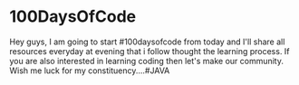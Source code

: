 # 100DaysOfCode
Hey guys, I am going to start #100daysofcode from today and I'll share all resources everyday at evening that i follow thought the learning process. If you are also interested in learning coding then let's make our community.  Wish me luck for my constituency....#JAVA
